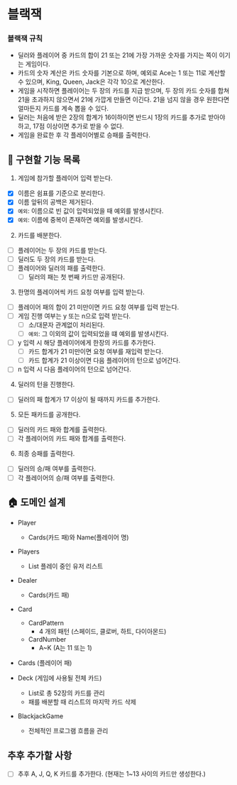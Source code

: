 # 블랙잭

### 블랙잭 규칙

- 딜러와 플레이어 중 카드의 합이 21 또는 21에 가장 가까운 숫자를 가지는 쪽이 이기는 게임이다.
- 카드의 숫자 계산은 카드 숫자를 기본으로 하며, 예외로 Ace는 1 또는 11로 계산할 수 있으며, King, Queen, Jack은 각각 10으로 계산한다.
- 게임을 시작하면 플레이어는 두 장의 카드를 지급 받으며, 두 장의 카드 숫자를 합쳐 21을 초과하지 않으면서 21에 가깝게 만들면 이긴다. 21을 넘지 않을 경우 원한다면 얼마든지 카드를 계속 뽑을 수 있다.
- 딜러는 처음에 받은 2장의 합계가 16이하이면 반드시 1장의 카드를 추가로 받아야 하고, 17점 이상이면 추가로 받을 수 없다.
- 게임을 완료한 후 각 플레이어별로 승패를 출력한다.

## 🔧 구현할 기능 목록
1. 게임에 참가할 플레이어 입력 받는다.
- [x] 이름은 쉼표를 기준으로 분리한다.
- [x] 이름 앞뒤의 공백은 제거된다.
- [x] `예외`: 이름으로 빈 값이 입력되었을 때 예외를 발생시킨다.
- [x] `예외`: 이름에 중복이 존재하면 예외를 발생시킨다.

2. 카드를 배분한다.
- [ ] 플레이어는 두 장의 카드를 받는다.
- [ ] 딜러도 두 장의 카드를 받는다.
- [ ] 플레이어와 딜러의 패를 출력한다.
  - [ ] 딜러의 패는 첫 번째 카드만 공개된다.
    
3. 한명의 플레이어씩 카드 요청 여부를 입력 받는다.
- [ ] 플레이어 패의 합이 21 미만이면 카드 요청 여부를 입력 받는다.
- [ ] 게임 진행 여부는 y 또는 n으로 입력 받는다.
  - [ ] 소/대문자 관계없이 처리된다.
  - [ ] `예외`: 그 이외의 값이 입력되었을 떄 예외를 발생시킨다.
- [ ] y 입력 시 해당 플레이어에게 한장의 카드를 추가한다.
  - [ ] 카드 합계가 21 미만이면 요청 여부를 재입력 받는다. 
  - [ ] 카드 합계가 21 이상이면 다음 플레이어의 턴으로 넘어간다.
- [ ] n 입력 시 다음 플레이어의 턴으로 넘어간다.

4. 딜러의 턴을 진행한다.
- [ ] 딜러의 패 합계가 17 이상이 될 때까지 카드를 추가한다.
  
5. 모든 패카드를 공개한다.
- [ ] 딜러의 카드 패와 합계를 출력한다.
- [ ] 각 플레이어의 카드 패와 합계를 출력한다.

6. 최종 승패를 출력한다.
- [ ] 딜러의 승/패 여부를 출력한다.
- [ ] 각 플레이어의 승/패 여부를 출력한다.

## 🏠 도메인 설계
- Player
  - Cards(카드 패)와 Name(플레이어 명)
    
- Players
  - List<Player> 플레이 중인 유저 리스트
    
- Dealer
  - Cards(카드 패)
  
- Card
  - CardPattern
    - 4 개의 패턴 (스페이드, 클로버, 하트, 다이아몬드)
  - CardNumber
    - A~K (A는 11 또는 1)

- Cards (플레이어 패)

- Deck (게임에 사용될 전체 카드)
  - List<Card>로 총 52장의 카드를 관리
  - 패를 배분할 때 리스트의 마지막 카드 삭제
  
- BlackjackGame
  - 전체적인 프로그램 흐름을 관리

## 추후 추가할 사항
-[ ] 추후 A, J, Q, K 카드를 추가한다. (현재는 1~13 사이의 카드만 생성한다.)